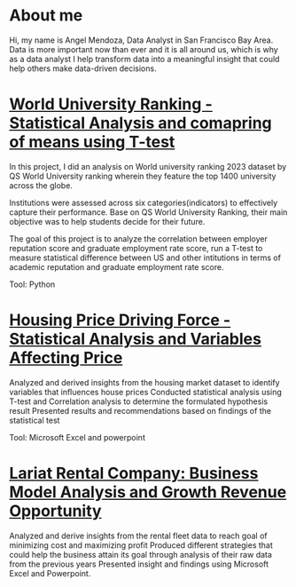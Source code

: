 # About me

Hi, my name is Angel Mendoza, Data Analyst in San Francisco Bay Area. Data is more important now than ever and it is all around us, which is why as a data analyst I help transform data into a meaningful insight that could help others make data-driven decisions. 

# [World University Ranking - Statistical Analysis and comapring of means using T-test](https://github.com/gelmendozzza/world-university-ranking)
In this project, I did an analysis on World university ranking 2023 dataset by QS World University ranking wherein they feature the top 1400 university across the globe. 

Institutions were assessed across six categories(indicators) to effectively capture their performance. Base on QS World University Ranking, their main objective was to help students decide for their future.

The goal of this project is to analyze the correlation between employer reputation score and graduate employment rate score, run a T-test to measure statistical difference between US and other intitutions in terms of academic reputation and graduate employment rate score.

Tool: Python

# [Housing Price Driving Force - Statistical Analysis and Variables Affecting Price](https://github.com/gelmendozzza/Housing-Price-Driving-Force)
Analyzed and derived insights from the housing market dataset to identify variables that influences house prices
Conducted statistical analysis using T-test and Correlation analysis to determine the formulated hypothesis result
Presented results and recommendations based on findings of the statistical test

Tool: Microsoft Excel and powerpoint

# [Lariat Rental Company: Business Model Analysis and Growth Revenue Opportunity](https://github.com/gelmendozzza/Lariat-Car-Rental-Company)
Analyzed and derive insights from the rental fleet data to reach goal of minimizing cost and maximizing profit
Produced different strategies that could help the business attain its goal through analysis of their raw data from the previous years 
Presented insight and findings using Microsoft Excel and Powerpoint.

